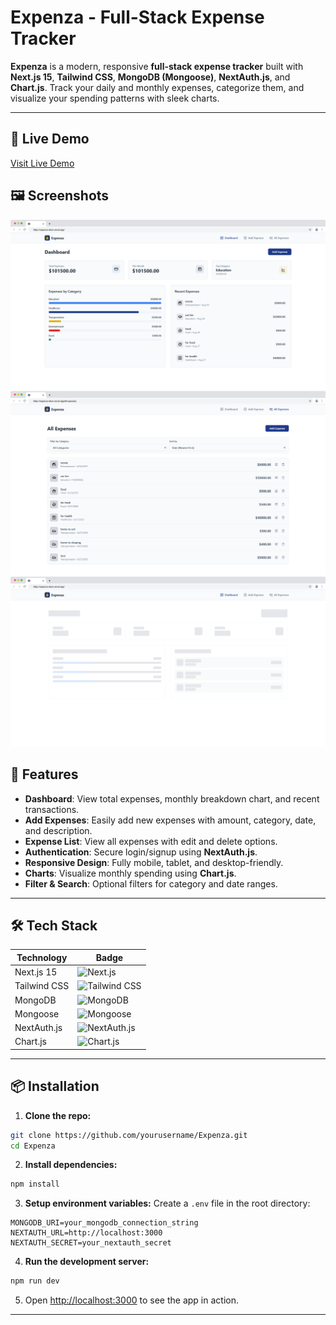 # Expenza - Full-Stack Expense Tracker

**Expenza** is a modern, responsive **full-stack expense tracker** built with **Next.js 15**, **Tailwind CSS**, **MongoDB (Mongoose)**, **NextAuth.js**, and **Chart.js**. Track your daily and monthly expenses, categorize them, and visualize your spending patterns with sleek charts.

---

## 🔗 Live Demo

[ Visit Live Demo](https://expenza-ebon.vercel.app/)

## 🖼 Screenshots

![Dashboard](./public/demo.png)
![Expense List](./public/demo2.png)
![Loading](./public/demo3.png)

## 🚀 Features

- **Dashboard**: View total expenses, monthly breakdown chart, and recent transactions.
- **Add Expenses**: Easily add new expenses with amount, category, date, and description.
- **Expense List**: View all expenses with edit and delete options.
- **Authentication**: Secure login/signup using **NextAuth.js**.
- **Responsive Design**: Fully mobile, tablet, and desktop-friendly.
- **Charts**: Visualize monthly spending using **Chart.js**.
- **Filter & Search**: Optional filters for category and date ranges.

---

## 🛠 Tech Stack

| Technology   | Badge                                                                                                   |
| ------------ | ------------------------------------------------------------------------------------------------------- |
| Next.js 15   | ![Next.js](https://img.shields.io/badge/Next.js-black?style=for-the-badge&logo=next.js)                 |
| Tailwind CSS | ![Tailwind CSS](https://img.shields.io/badge/Tailwind%20CSS-blue?style=for-the-badge&logo=tailwind-css) |
| MongoDB      | ![MongoDB](https://img.shields.io/badge/MongoDB-green?style=for-the-badge&logo=mongodb)                 |
| Mongoose     | ![Mongoose](https://img.shields.io/badge/Mongoose-red?style=for-the-badge)                              |
| NextAuth.js  | ![NextAuth.js](https://img.shields.io/badge/NextAuth.js-black?style=for-the-badge)                      |
| Chart.js     | ![Chart.js](https://img.shields.io/badge/Chart.js-orange?style=for-the-badge&logo=chart.js)             |

---

## 📦 Installation

1. **Clone the repo:**

```bash
git clone https://github.com/yourusername/Expenza.git
cd Expenza
```

2. **Install dependencies:**

```bash
npm install
```

3. **Setup environment variables:**
   Create a `.env` file in the root directory:

```
MONGODB_URI=your_mongodb_connection_string
NEXTAUTH_URL=http://localhost:3000
NEXTAUTH_SECRET=your_nextauth_secret
```

4. **Run the development server:**

```bash
npm run dev
```

5. Open [http://localhost:3000](http://localhost:3000) to see the app in action.

---

